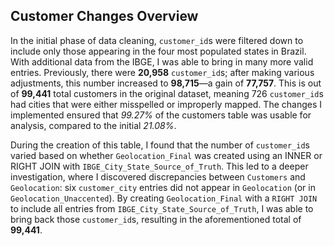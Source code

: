 ## Customer Changes Overview

In the initial phase of data cleaning, `customer_id`s were filtered down to include only those appearing in the four most populated states in Brazil. With additional data from the IBGE, I was able to bring in many more valid entries. Previously, there were **20,958** `customer_id`s; after making various adjustments, this number increased to **98,715**—a gain of **77,757**. This is out of **99,441** total customers in the original dataset, meaning 726 `customer_id`s had cities that were either misspelled or improperly mapped. The changes I implemented ensured that *99.27%* of the customers table was usable for analysis, compared to the initial *21.08%*.

During the creation of this table, I found that the number of `customer_id`s varied based on whether `Geolocation_Final` was created using an INNER or RIGHT JOIN with `IBGE_City_State_Source_of_Truth`. This led to a deeper investigation, where I discovered discrepancies between `Customers` and `Geolocation`: six `customer_city` entries did not appear in `Geolocation` (or in `Geolocation_Unaccented`). By creating `Geolocation_Final` with a `RIGHT JOIN` to include all entries from `IBGE_City_State_Source_of_Truth`, I was able to bring back those `customer_id`s, resulting in the aforementioned total of **99,441**.
